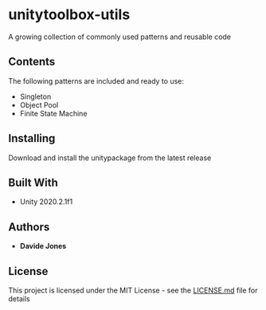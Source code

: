 # unitytoolbox-utils

A growing collection of commonly used patterns and reusable code

## Contents

The following patterns are included and ready to use:
- Singleton
- Object Pool
- Finite State Machine

## Installing

Download and install the unitypackage from the latest release

## Built With

* Unity 2020.2.1f1

## Authors

* **Davide Jones**

## License

This project is licensed under the MIT License - see the [LICENSE.md](LICENSE) file for details

